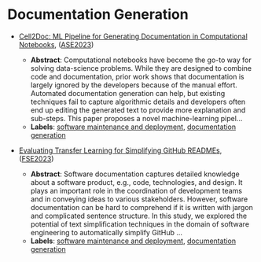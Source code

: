 # Documentation Generation

- [Cell2Doc: ML Pipeline for Generating Documentation in Computational Notebooks](../venues/ASE2023/paper_17.md), ([ASE2023](../venues/ASE2023/README.md))

  - **Abstract**: Computational notebooks have become the go-to way for solving data-science problems. While they are designed to combine code and documentation, prior work shows that documentation is largely ignored by the developers because of the manual effort. Automated documentation generation can help, but existing techniques fail to capture algorithmic details and developers often end up editing the generated text to provide more explanation and sub-steps. This paper proposes a novel machine-learning pipel...
  - **Labels**: [software maintenance and deployment](software_maintenance_and_deployment.md), [documentation generation](documentation_generation.md)


- [Evaluating Transfer Learning for Simplifying GitHub READMEs](../venues/FSE2023/paper_13.md), ([FSE2023](../venues/FSE2023/README.md))

  - **Abstract**: Software documentation captures detailed knowledge about a software product, e.g., code, technologies, and design. It plays an important role in the coordination of development teams and in conveying ideas to various stakeholders. However, software documentation can be hard to comprehend if it is written with jargon and complicated sentence structure. In this study, we explored the potential of text simplification techniques in the domain of software engineering to automatically simplify GitHub ...
  - **Labels**: [software maintenance and deployment](software_maintenance_and_deployment.md), [documentation generation](documentation_generation.md)

